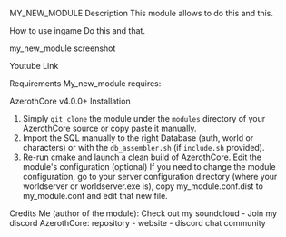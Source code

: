 MY_NEW_MODULE
Description
This module allows to do this and this.

How to use ingame
Do this and that.

my_new_module screenshot

Youtube Link

Requirements
My_new_module requires:

AzerothCore v4.0.0+
Installation
1) Simply `git clone` the module under the `modules` directory of your AzerothCore source or copy paste it manually.
2) Import the SQL manually to the right Database (auth, world or characters) or with the `db_assembler.sh` (if `include.sh` provided).
3) Re-run cmake and launch a clean build of AzerothCore.
Edit the module's configuration (optional)
If you need to change the module configuration, go to your server configuration directory (where your worldserver or worldserver.exe is), copy my_module.conf.dist to my_module.conf and edit that new file.

Credits
Me (author of the module): Check out my soundcloud - Join my discord
AzerothCore: repository - website - discord chat community

